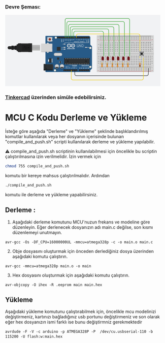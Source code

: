 ### Devre Şeması:

[![](https://github.com/Mona-Roza/c_arduino_trials/blob/main/arduino_trial_3/circuit_diagram.png)](https://github.com/Mona-Roza/c_arduino_trials/blob/main/arduino_trial_3/circuit_diagram.png)

### [Tinkercad](https://www.tinkercad.com/things/kQyTbtTztz1) üzerinden simüle edebilirsiniz.

# MCU C Kodu Derleme ve Yükleme
İsteğe göre aşağıda "Derleme" ve "Yükleme" şeklinde başlıklandırılmış komutlar kullanılarak veya her dosyanın içerisinde bulunan "compile_and_push.sh" scripti kullanılarak derleme ve yükleme yapılabilir.

:warning: compile_and_push.sh scriptinin kullanılabilmesi için öncelikle bu scriptin çalıştırılmasına izin verilmelidir. İzin vermek için 

```bash
chmod 755 compile_and_push.sh
```

komutu bir kereye mahsus çalıştırılmalıdır. Ardından
```bash
./compile_and_push.sh
```
komutu ile derleme ve yükleme yapabilirsiniz.

## Derleme : 

1. Aşağıdaki derleme komutunu MCU'nuzun frekans ve modeline göre düzenleyin. Eğer derlenecek dosyanızın adı main.c değilse, son kısmı düzenlemeyi unutmayın.
```
avr-gcc -Os -DF_CPU=16000000UL -mmcu=atmega328p -c -o main.o main.c
```

2. Obje dosyasını oluşturmak için önceden derlediğiniz dosya üzerinden aşağıdaki komutu çalıştırın. 
```
avr-gcc -mmcu=atmega328p main.o -o main
```

3. Hex dosyasını oluşturmak için aşağıdaki komutu çalıştırın.
```
avr-objcopy -O ihex -R .eeprom main main.hex
```

## Yükleme

Aşağıdaki yükleme komutunu çalıştırabilmek için, öncelikle mcu modelinizi değiştirmeniz, kartınızı bağladığınız usb portunu değiştirmeniz ve son olarak eğer hex dosyanızın ismi farklı ise bunu değiştirmniz gerekmektedir
```
avrdude -F -V -c arduino -p ATMEGA328P -P  /dev/cu.usbserial-110 -b 115200 -U flash:w:main.hex
```